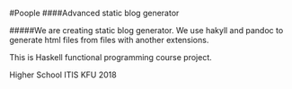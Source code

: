#Poople
####Advanced static blog generator

#####We are creating static blog generator. We use hakyll and pandoc to generate html files from files with another extensions.

This is Haskell functional programming course project.

Higher School ITIS KFU 2018
